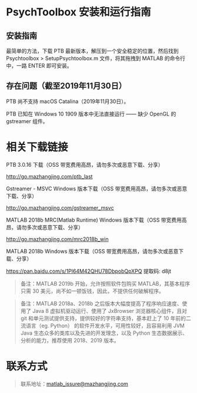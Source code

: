 # PsychToolbox 安装和运行指南

## 安装指南

最简单的方法，下载 PTB 最新版本，解压到一个安全稳定的位置，然后找到 Psychtoolbox > SetupPsychtoolbox.m 文件，将其拖拽到 MATLAB 的命令行中，一路 ENTER 即可安装。

## 存在问题（截至2019年11月30日）

PTB 尚不支持 macOS Catalina（2019年11月30日）。

PTB 已知在 Windows 10 1909 版本中无法直接运行 —— 缺少 OpenGL 的 gstreamer 组件。

# 相关下载链接

PTB 3.0.16 下载（OSS 带宽费用高昂，请勿多次或恶意下载、分享）

http://go.mazhangjing.com/ptb_last

Gstreamer - MSVC Windows 版本下载（OSS 带宽费用高昂，请勿多次或恶意下载、分享）

http://go.mazhangjing.com/gstreamer_msvc

MATLAB 2018b MRC(Matlab Runtime) Windows 版本下载（OSS 带宽费用高昂，请勿多次或恶意下载、分享）

http://go.mazhangjing.com/mrc2018b_win

MATLAB 2018b Windows 版本下载（OSS 带宽费用高昂，请勿多次或恶意下载、分享）

https://pan.baidu.com/s/1Pl64M42QHU78DbpobQpXPQ 提取码: d8jt

> 备注：MATLAB 2019b 开始，允许按照软件包购买 MATLAB，其基本程序只需 30 美元，尚不如一顿饭钱，因此，不提供任何破解程序。

> 备注：MATLAB 2018a、2018b 之后版本大幅度提高了程序响应速度、使用了 Java 8 虚拟机驱动运行、使用了 JxBrowser 浏览器核心组件，且对 git 和单元测试提供支持，提供较好的字符串支持，基本赶上了 10 年前的二流语言（eg. Python） 的软件开发水平，可用性较好，且容易利用 JVM Java 生态众多的类库以及先进的开发理念，以及 Python 生态数据展示、分析的能力，推荐使用 2018、2019 版本。

# 联系方式

> 联系地址：matlab_issure@mazhangjing.com